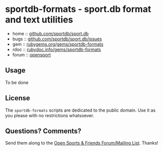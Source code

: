 # sportdb-formats - sport.db format and text utilities  


* home  :: [github.com/sportdb/sport.db](https://github.com/sportdb/sport.db)
* bugs  :: [github.com/sportdb/sport.db/issues](https://github.com/sportdb/sport.db/issues)
* gem   :: [rubygems.org/gems/sportdb-formats](https://rubygems.org/gems/sportdb-formats)
* rdoc  :: [rubydoc.info/gems/sportdb-formats](http://rubydoc.info/gems/sportdb-formats)
* forum :: [opensport](http://groups.google.com/group/opensport)



## Usage

To be done

## License

The `sportdb-formats` scripts are dedicated to the public domain.
Use it as you please with no restrictions whatsoever.


## Questions? Comments?

Send them along to the
[Open Sports & Friends Forum/Mailing List](http://groups.google.com/group/opensport).
Thanks!
